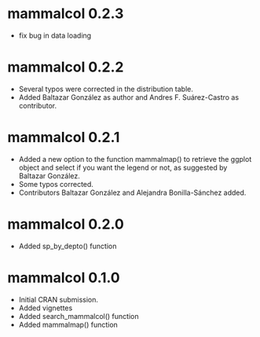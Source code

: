 # mammalcol 0.2.3

* fix bug in data loading

# mammalcol 0.2.2

* Several typos were corrected in the distribution table.    
* Added Baltazar González as author and Andres F. Suárez-Castro as contributor.

# mammalcol 0.2.1

* Added a new option to the function mammalmap() to retrieve the ggplot object and select if you want the legend or not, as suggested by Baltazar González.
* Some typos corrected.
* Contributors Baltazar González and Alejandra Bonilla-Sánchez added.


# mammalcol 0.2.0

* Added sp_by_depto() function

# mammalcol 0.1.0

* Initial CRAN submission.
* Added vignettes
* Added search_mammalcol() function
* Added mammalmap() function

